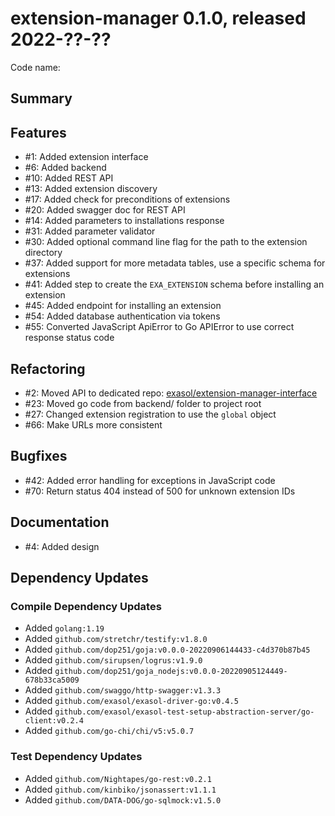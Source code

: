 # extension-manager 0.1.0, released 2022-??-??

Code name:

## Summary

## Features

* #1: Added extension interface
* #6: Added backend
* #10: Added REST API
* #13: Added extension discovery
* #17: Added check for preconditions of extensions
* #20: Added swagger doc for REST API
* #14: Added parameters to installations response
* #31: Added parameter validator
* #30: Added optional command line flag for the path to the extension directory
* #37: Added support for more metadata tables, use a specific schema for extensions
* #41: Added step to create the `EXA_EXTENSION` schema before installing an extension
* #45: Added endpoint for installing an extension
* #54: Added database authentication via tokens
* #55: Converted JavaScript ApiError to Go APIError to use correct response status code

## Refactoring

* #2: Moved API to dedicated repo: [exasol/extension-manager-interface](https://github.com/exasol/extension-manager-interface/)
* #23: Moved go code from backend/ folder to project root
* #27: Changed extension registration to use the `global` object
* #66: Make URLs more consistent

## Bugfixes

* #42: Added error handling for exceptions in JavaScript code
* #70: Return status 404 instead of 500 for unknown extension IDs

## Documentation

* #4: Added design

## Dependency Updates

### Compile Dependency Updates

* Added `golang:1.19`
* Added `github.com/stretchr/testify:v1.8.0`
* Added `github.com/dop251/goja:v0.0.0-20220906144433-c4d370b87b45`
* Added `github.com/sirupsen/logrus:v1.9.0`
* Added `github.com/dop251/goja_nodejs:v0.0.0-20220905124449-678b33ca5009`
* Added `github.com/swaggo/http-swagger:v1.3.3`
* Added `github.com/exasol/exasol-driver-go:v0.4.5`
* Added `github.com/exasol/exasol-test-setup-abstraction-server/go-client:v0.2.4`
* Added `github.com/go-chi/chi/v5:v5.0.7`

### Test Dependency Updates

* Added `github.com/Nightapes/go-rest:v0.2.1`
* Added `github.com/kinbiko/jsonassert:v1.1.1`
* Added `github.com/DATA-DOG/go-sqlmock:v1.5.0`

